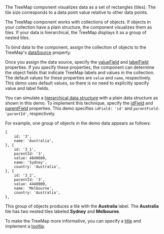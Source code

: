 The TreeMap component visualizes data as a set of rectangles (tiles). The tile size corresponds to a data point value relative to other data points. 

The TreeMap component works with collections of objects. If objects in your collection have a plain structure, the component visualizes them as tiles. If your data is hierarchical, the TreeMap displays it as a group of nested tiles.

To bind data to the component, assign the collection of objects to the TreeMap's [dataSource](/Documentation/ApiReference/UI_Components/dxTreeMap/Configuration/#dataSource) property. 
<!--split-->

Once you assign the data source, specify the [valueField](/Documentation/ApiReference/UI_Components/dxTreeMap/Configuration/#valueField) and [labelField](/Documentation/ApiReference/UI_Components/dxTreeMap/Configuration/#labelField) properties. If you specify these properties, the component can determine the object fields that indicate TreeMap labels and values in the collection. The default values for these properties are `value` and `name`, respectively. This demo uses default values, so there is no need to explicitly specify value and label fields.

You can simulate a [hierarchical data structure](https://js.devexpress.com/Demos/WidgetsGallery/Demo/Charts/HierarchicalDataStructure) with a plain data structure as shown in this demo. To implement this technique, specify the [idField](/Documentation/ApiReference/UI_Components/dxTreeMap/Configuration/#idField) and [parentField](/Documentation/ApiReference/UI_Components/dxTreeMap/Configuration/#parentField) properties. This demo specifies `idField: 'id'` and `parentField: 'parentId'`, respectively.

For example, one group of objects in the demo data appears as follows:

    {
        id: '3',
        name: 'Australia',
    }, {
        id: '3_1',
        parentId: '3',
        value: 4840600,
        name: 'Sydney',
        country: 'Australia',
    }, {
        id: '3_2',
        parentId: '3',
        value: 4440000,
        name: 'Melbourne',
        country: 'Australia',
    },

This group of objects produces a tile with the **Australia** label. The **Australia** tile has two nested tiles labeled **Sydney** and **Melbourne**.

To make the TreeMap more informative, you can specify a [title](/Documentation/ApiReference/UI_Components/dxTreeMap/Configuration/title/) and implement a [tooltip](/Documentation/ApiReference/UI_Components/dxTreeMap/Configuration/tooltip/).